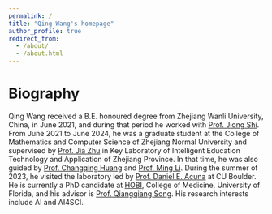 ```yaml
---
permalink: /
title: "Qing Wang's homepage"
author_profile: true
redirect_from: 
  - /about/
  - /about.html
---
```




Biography
======
Qing Wang received a B.E. honoured degree from Zhejiang Wanli University, China, in June 2021, and during that period he worked with [Prof. Jiong Shi](https://scholar.google.com/citations?hl=zh-CN&authuser=1&user=i4CxYLwAAAAJ). From June 2021 to June 2024, he was a graduate student at the College of Mathematics and Computer Science of Zhejiang Normal University and supervised by [Prof. Jia Zhu](https://scholar.google.com/citations?user=KO3MIkQAAAAJ&hl=zh-CN) in Key Laboratory of Intelligent Education Technology and Application of Zhejiang Province. In that time, he was also guided by [Prof. Changqing Huang](https://scholar.google.com/citations?user=C3TSoowAAAAJ&hl=zh-CN) and [Prof. Ming Li](https://scholar.google.com/citations?user=Z7yEoOQAAAAJ&hl=zh-CN). During the summer of 2023, he visited the laboratory led by [Prof. Daniel E. Acuna](https://scholar.google.com/citations?user=GAi23ssAAAAJ&hl=zh-CN&authuser=1&oi=ao) at CU Boulder. He is currently a PhD candidate at [HOBI](https://hobi.med.ufl.edu/), College of Medicine, University of Florida, and his advisor is [Prof. Qiangqiang Song](https://scholar.google.com/citations?user=wIYviKIAAAAJ&hl=zh-CN). His research interests include AI and AI4SCI.






